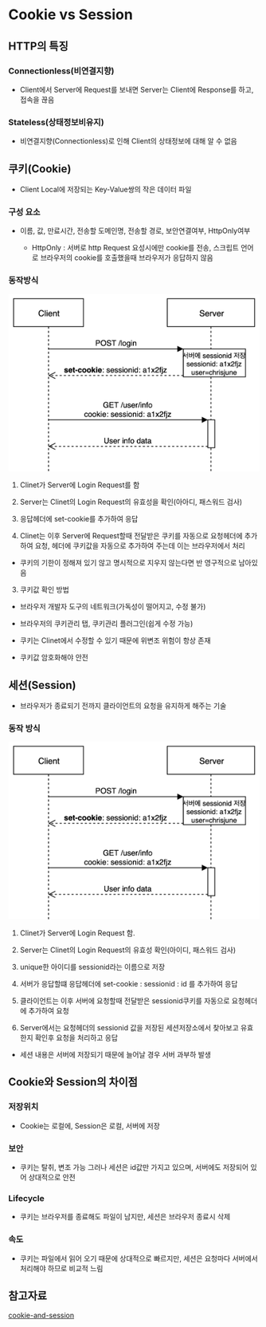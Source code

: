 # Cookie vs Session

## HTTP의 특징

### Connectionless(비연결지향)

- Client에서 Server에 Request를 보내면 Server는 Client에 Response를 하고, 접속을 끊음

### Stateless(상태정보비유지)

- 비연결지향(Connectionless)로 인해 Client의 상태정보에 대해 알 수 없음
  
## 쿠키(Cookie)

- Client Local에 저장되는 Key-Value쌍의 작은 데이터 파일

### 구성 요소

- 이름, 값, 만료시간, 전송할 도메인명, 전송할 경로, 보안연결여부, HttpOnly여부

  - HttpOnly : 서버로 http Request 요성시에만 cookie를 전송, 스크립트 언어로 브라우저의 cookie를 호출했을때 브라우저가 응답하지 않음

### 동작방식

![cookie-vs-session-1](https://github.com/ksy90101/TIL/blob/master/web/img/cookie-vs-session-1.png?raw=true)

1. Clinet가 Server에 Login Request를 함

2. Server는 Clinet의 Login Request의 유효성을 확인(아아디, 패스워드 검사)

3. 응답헤더에 set-cookie를 추가하여 응답

4. Clinet는 이후 Server에 Request할때 전달받은 쿠키를 자동으로 요청헤더에 추가하여 요청, 헤더에 쿠키값을 자동으로 추가하여 주는데 이는 브라우저에서 처리

  - 쿠키의 기한이 정해져 있기 않고 명시적으로 지우지 않는다면 반 영구적으로 남아있음

3. 쿠키값 확인 방법

  - 브라우저 개발자 도구의 네트워크(가독성이 떨어지고, 수정 불가)

  - 브라우저의 쿠키관리 탭, 쿠키관리 플러그인(쉽게 수정 가능)

  - 쿠키는 Clinet에서 수정할 수 있기 때문에 위변조 위험이 항상 존재

  - 쿠키값 암호화해야 안전

## 세션(Session)

- 브라우저가 종료되기 전까지 클라이언트의 요청을 유지하게 해주는 기술

### 동작 방식

![cookie-vs-session-2](https://github.com/ksy90101/TIL/blob/master/web/img/cookie-vs-session-2.png?raw=true)

1. Clinet가 Server에 Login Request 함.

2. Server는 Clinet의 Login Request의 유효성 확인(아이디, 패스워드 검사)

3. unique한 아이디를 sessionid라는 이름으로 저장

4. 서버가 응답할떄 응답헤더에 set-cookie : sessionid : id 를 추가하여 응답

5. 클라이언트는 이후 서버에 요청할때 전달받은 sessionid쿠키를 자동으로 요청헤더에 추가하여 요청

6. Server에서는 요청헤더의 sessionid 값을 저장된 세션저장소에서 찾아보고 유효한지 확인후 요청을 처리하고 응답

  - 세션 내용은 서버에 저장되기 때문에 늘어날 경우 서버 과부하 발생

## Cookie와 Session의 차이점

### 저장위치
- Cookie는 로컬에, Session은 로컬, 서버에 저장

### 보안
- 쿠키는 탈취, 변조 가능 그러나 세션은 id값만 가지고 있으며, 서버에도 저장되어 있어 상대적으로 안전

### Lifecycle

- 쿠키는 브라우저를 종료해도 파일이 남지만, 세션은 브라우저 종료시 삭제

### 속도

- 쿠키는 파일에서 읽어 오기 때문에 상대적으로 빠르지만, 세션은 요청마다 서버에서 처리해야 하므로 비교적 느림

## 참고자료

[cookie-and-session](https://doooyeon.github.io/2018/09/10/cookie-and-session.html)
